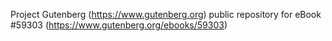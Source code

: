 Project Gutenberg (https://www.gutenberg.org) public repository for
eBook #59303 (https://www.gutenberg.org/ebooks/59303)
